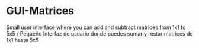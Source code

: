# GUI-Matrices
Small user interface where you can add and subtract matrices from 1x1 to 5x5 / Pequeño Interfaz de usuario donde puedes sumar y restar matrices de 1x1 hasta 5x5
